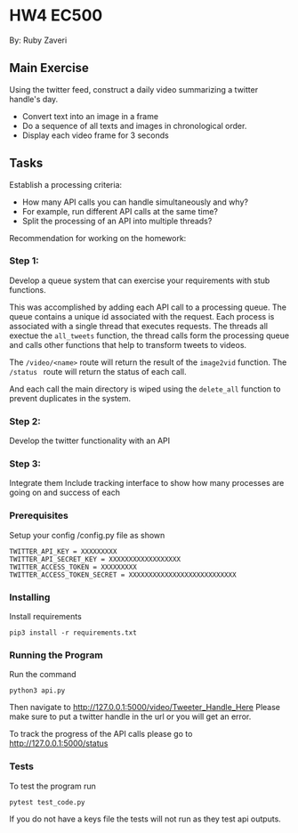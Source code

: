 # HW4 EC500
By: Ruby Zaveri

## Main Exercise
Using the twitter feed, construct a daily video summarizing a twitter handle's day.
- Convert text into an image in a frame
- Do a sequence of all texts and images in chronological order.
- Display each video frame for 3 seconds

## Tasks
Establish a processing criteria:
- How many API calls you can handle simultaneously and why?
- For example, run different API calls at the same time?
- Split the processing of an API into multiple threads?

Recommendation for working on the homework:  
### Step 1:
Develop a queue system that can exercise your requirements with stub functions.

This was accomplished by adding each API call to a processing queue. The queue contains a unique id associated with the request. Each process is associated with a single thread that executes requests. The threads all exectue the ```all_tweets``` function, the thread calls form the processing queue and calls other functions that help to transform tweets to videos. 

The ```/video/<name>``` route will return the result of the  ```image2vid``` function. The ```/status ``` route will return the status of each call.

And each call the main directory is wiped using the ```delete_all``` function to prevent duplicates in the system. 
### Step 2: 
Develop the twitter functionality with an API
### Step 3:
Integrate them
Include tracking interface to show how many processes are going on and success of each

### Prerequisites

Setup your config /config.py file as shown

```
TWITTER_API_KEY = XXXXXXXXX
TWITTER_API_SECRET_KEY = XXXXXXXXXXXXXXXXXX
TWITTER_ACCESS_TOKEN = XXXXXXXXX
TWITTER_ACCESS_TOKEN_SECRET = XXXXXXXXXXXXXXXXXXXXXXXXXXX
```

### Installing

Install requirements
```
pip3 install -r requirements.txt
```

### Running the Program
Run the command
```
python3 api.py
```
Then navigate to http://127.0.0.1:5000/video/Tweeter_Handle_Here
Please make sure to put a twitter handle in the url or you will get an error. 

To track the progress of the API calls please go to http://127.0.0.1:5000/status


### Tests

To test the program run

```
pytest test_code.py
```
If you do not have a keys file the tests will not run as they test api outputs. 
